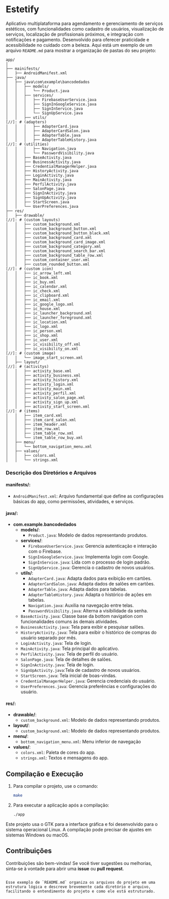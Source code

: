 # Estetify
Aplicativo multiplataforma para agendamento e gerenciamento de serviços estéticos, com funcionalidades como cadastro de usuários, visualização de serviços, localização de profissionais próximos, e integração com notificações e pagamento. Desenvolvido para oferecer praticidade e acessibilidade no cuidado com a beleza.
Aqui está um exemplo de um arquivo `README.md` para mostrar a organização de pastas do seu projeto:

```
app/
│
├── mainifests/                
│   ├── AndroidManifest.xml
├── java/                
│   ├── java\com\example\bancodedados
│   │   ├── models/
│   │   │   └── Product.java
│   │   ├── services/
│   │   │   ├── FirebaseUserService.java
│   │   │   ├── SignInGoogleService.java
│   │   │   ├── SignInService.java
│   │   │   └── SignUpService.java
│   │   ├── utils/
[//]: # (adapters)
│   │   │   ├── AdapterCard.java
│   │   │   ├── AdapterCardSalon.java
│   │   │   ├── AdapterTable.java
│   │   │   ├── AdapterTableHistory.java
[//]: # (utilities)
│   │   │   ├── Navigation.java
│   │   │   └── PasswordVisibility.java
│   │   ├── BaseActivity.java
│   │   ├── BusinessActivity.java
│   │   ├── CredentialManagerHelper.java              
│   │   ├── HistoryActivity.java
│   │   ├── LoginActivity.java
│   │   ├── MainActivity.java  
│   │   ├── PerfilActivity.java
│   │   ├── SalonPage.java     
│   │   ├── SignInActivity.java     
│   │   ├── SignUpActivity.java
│   │   ├── StartScreen.java                           
│   │   └── UserPreferences.java           
├── res/                
│   ├── drawable/
[//]: # (custom layouts)
│   │   ├── custom_background.xml
│   │   ├── custom_background_button.xml
│   │   ├── custom_background_button_black.xml
│   │   ├── custom_background_card.xml   
│   │   ├── custom_background_card_image.xml
│   │   ├── custom_background_category.xml
│   │   ├── custom_background_search_bar.xml
│   │   ├── custom_background_table_row.xml   
│   │   ├── custom_container_user.xml
│   │   ├── custom_rounded_button.xml
[//]: # (custom icon)       
│   │   ├── ic_arrow_left.xml
│   │   ├── ic_book.xml
│   │   ├── ic_buy.xml
│   │   ├── ic_calendar.xml   
│   │   ├── ic_check.xml
│   │   ├── ic_clipboard.xml
│   │   ├── ic_email.xml
│   │   ├── ic_google_logo.xml   
│   │   ├── ic_house.xml
│   │   ├── ic_launcher_background.xml
│   │   ├── ic_launcher_foreground.xml
│   │   ├── ic_location.xml
│   │   ├── ic_logo.xml
│   │   ├── ic_person.xml   
│   │   ├── ic_shop.xml
│   │   ├── ic_user.xml
│   │   ├── ic_visibility_off.xml
│   │   ├── ic_visibility_on.xml   
[//]: # (custom image)
│   │   └── image_start_screen.xml
│   ├── layout/
[//]: # (activitys)
│   │   ├── activity_base.xml
│   │   ├── activity_business.xml
│   │   ├── activity_history.xml
│   │   ├── activity_login.xml
│   │   ├── activity_main.xml
│   │   ├── activity_perfil.xml
│   │   ├── activity_salon_page.xml
│   │   ├── activity_sign_up.xml
│   │   ├── activity_start_screen.xml
[//]: # (items)
│   │   ├── item_card.xml
│   │   ├── item_card_salon.xml
│   │   ├── item_header.xml
│   │   ├── item_row.xml
│   │   ├── item_table_row.xml
│   │   └── item_table_row_buy.xml     
│   ├── menu/
│   │   └── bottom_navigation_menu.xml
│   ├── values/
│   │   ├── colors.xml
│   │   └── strings.xml   
```

### Descrição dos Diretórios e Arquivos

#### manifests/:
  - `AndroidManifest.xml`: Arquivo fundamental que define as configurações básicas do app, como permissões, atividades, e serviços.

#### java/:
- **com.example.bancodedados**
  - **models/**:
      - `Product.java`:  Modelo de dados representando produtos.
  - **services/**:
      - `FirebaseUserService.java`: Gerencia autenticação e interação com o Firebase.
      - `SignInGoogleService.java`: Implementa login com Google.
      - `SignInService.java`: Lida com o processo de login padrão.
      - `SignUpService.java`: Gerencia o cadastro de novos usuários.
  - **utils/**:
      - `AdapterCard.java`: Adapta dados para exibição em cartões.
      - `AdapterCardSalon.java`: Adapta dados de salões em cartões.
      - `AdapterTable.java`: Adapta dados para tabelas.
      - `AdapterTableHistory.java`: Adapta o histórico de ações em tabelas.
      - `Navigation.java`: Auxilia na navegação entre telas.
      - `PasswordVisibility.java`: Alterna a visibilidade da senha.
  - `BaseActivity.java`: Classe base da bottom navigation com funcionalidades comuns às demais atividades.
  - `BusinessActivity.java`: Tela para exibir e pesquisar salões.
  - `HistoryActivity.java`: Tela para exibir o histórico de compras do usuário separado por mês.
  - `LoginActivity.java`: Tela de login.
  - `MainActivity.java`: Tela principal do aplicativo.
  - `PerfilActivity.java`: Tela de perfil do usuário.
  - `SalonPage.java`: Tela de detalhes de salões.
  - `SignInActivity.java`: Tela de login.
  - `SignUpActivity.java`:Tela de cadastro de novos usuários.
  - `StartScreen.java`: Tela inicial de boas-vindas.
  - `CredentialManagerHelper.java`: Gerencia credenciais do usuário.
  - `UserPreferences.java`: Gerencia preferências e configurações do usuário.

#### res/:
  - **drawable/**:
    - `custom_background.xml`:  Modelo de dados representando produtos.
  - **layout/**:
    - `custom_background.xml`:  Modelo de dados representando produtos.
  - **menu/**:
    - `bottom_navigation_menu.xml`: Menu inferior de navegação
  - **values/**:
    - `colors.xml`: Paleta de cores do app.
    - `strings.xml`: Textos e mensagens do app.
    
## Compilação e Execução

1. Para compilar o projeto, use o comando:
   ```bash
   make
   ```

2. Para executar a aplicação após a compilação:
   ```bash
   ./app
   ```

Este projeto usa o GTK para a interface gráfica e foi desenvolvido para o sistema operacional Linux. A compilação pode precisar de ajustes em sistemas Windows ou macOS.

## Contribuições

Contribuições são bem-vindas! Se você tiver sugestões ou melhorias, sinta-se à vontade para abrir uma **issue** ou **pull request**.

```

Esse exemplo de `README.md` organiza os arquivos do projeto em uma estrutura lógica e descreve brevemente cada diretório e arquivo, facilitando o entendimento do projeto e como ele está estruturado.